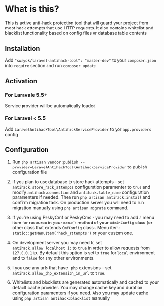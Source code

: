 # What is this?
This is active anti-hack protection tool that will guard your project from most 
hack attempts that use HTTP requests. It also contains whitelist and blacklist 
functionality based on config files or database table contents

## Installation

Add `"swayok/laravel-antihack-tool": "master-dev"` to your `composer.json` 
into `require` section and run `composer update`

## Activation

### For Laravale 5.5+

Service provider will be automatically loaded

### For Laravel < 5.5

Add `LaravelAntihackTool\AntihackServiceProvider` to yor `app.providers` config

## Configuration

1. Run `php artisan vendor:publish --provider=LaravelAntihackTool\AntihackServiceProvider` 
to publish configuration file

2. If you plan to use database to store hack attempts - set `antihack.store_hack_attempts` 
configuration paramenter to `true` and modify `antihack.connection` and `antihack.table_name`
configuration paramenters if needed. Then run `php artisan antihack:install` and
confirm migration task. On production server you will need to run migration manually using
`php artisan migrate` command.

3. If you're using PeskyCmf or PeskyCms - you may need to add a menu item for resource in
your `menu()` method of your `AdminConfig` class (or other class that extends `CmfConfig` class). 
Menu item: `static::getMenuItem('hack_attempts')` or your custom one.

4. On development server you may need to set `antihack.allow_localhost_ip` to `true` in 
order to allow requests from `127.0.0.1` ip. By default this option is set to `true` for
`local` environment and to `false` for any other environments.

5. I you use any urls that have `.php` extensions - set `antihack.allow_php_extension_in_url` to `true`.

6. Whitelists and blacklists are generated automatically and cached to your default cache provider. 
You may change cache key and duration configuration paramenters if you need. Also you may update 
cache using `php artisan antihack:blacklist` manually